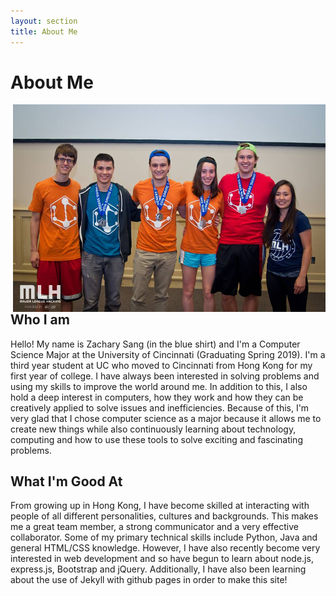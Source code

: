 ```yaml
---
layout: section
title: About Me
---
```


# About Me

<img class="no-mobile" src="web-dist/images/Hackathon_Pic.jpg" align="right" width="500"/>

## Who I am
Hello! My name is Zachary Sang (in the blue shirt) and I'm a Computer Science Major at the 
University of Cincinnati (Graduating Spring 2019). I'm a third year student at UC who moved to 
Cincinnati from Hong Kong for my first year of college. I have always been interested in solving 
problems and using my skills to improve the world around me. In addition to this, I also hold a deep 
interest in computers, how they work and how they can be creatively applied to solve issues and inefficiencies. 
Because of this, I'm very glad that I chose computer science as a major because it allows  me to create new things 
while also continuously learning about technology, computing and how to use these tools to solve exciting and fascinating problems.

## What I'm Good At
From growing up in Hong Kong, I have become skilled at interacting with people of all different personalities, 
cultures and backgrounds. This makes me a great team member, a strong communicator and a very effective collaborator. 
Some of my primary technical skills include Python, Java and general HTML/CSS knowledge. However, I have also recently 
become very interested in web development and so have begun to learn about node.js, express.js, Bootstrap and jQuery. 
Additionally, I have also been learning about the use of Jekyll with github pages in order to make this site!
